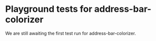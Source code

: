# Playground tests for address-bar-colorizer
We are still awaiting the first test run for address-bar-colorizer.

